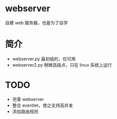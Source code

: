 # webserver

自建 web 服务器，也是为了自学

# 简介
- webserver.py 最初级的，仅可用
- webserver2.py 稍微高级点，只在 linux 系统上运行

# TODO

- 完善 webserver
- 整合 eventlet，使之支持高并发
- 添加路由规则


